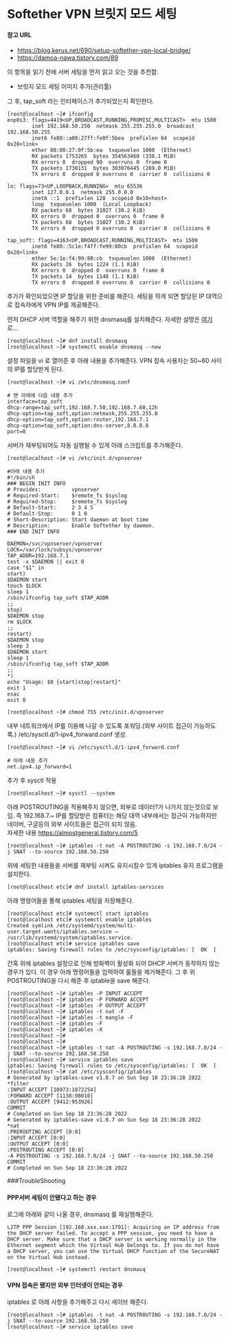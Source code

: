 # Softether VPN 브릿지 모드 세팅

#### 참고 URL
* <https://blog.kerus.net/690/setup-softether-vpn-local-bridge/>
* <https://damoa-nawa.tistory.com/89>

이 항목을 읽기 전에 서버 세팅을 먼저 읽고 오는 것을 추천함.



* 브릿지 모드 세팅 이미지 추가(관리툴)


그 후, tap_soft 라는 인터페이스가 추가되었는지 확인한다.
```shell
[root@localhost ~]# ifconfig
enp0s3: flags=4419<UP,BROADCAST,RUNNING,PROMISC,MULTICAST>  mtu 1500
        inet 192.168.50.250  netmask 255.255.255.0  broadcast 192.168.50.255
        inet6 fe80::a00:27ff:fe0f:5bea  prefixlen 64  scopeid 0x20<link>
        ether 08:00:27:0f:5b:ea  txqueuelen 1000  (Ethernet)
        RX packets 1753265  bytes 354563460 (338.1 MiB)
        RX errors 0  dropped 90  overruns 0  frame 0
        TX packets 1730131  bytes 303076445 (289.0 MiB)
        TX errors 0  dropped 0 overruns 0  carrier 0  collisions 0

lo: flags=73<UP,LOOPBACK,RUNNING>  mtu 65536
        inet 127.0.0.1  netmask 255.0.0.0
        inet6 ::1  prefixlen 128  scopeid 0x10<host>
        loop  txqueuelen 1000  (Local Loopback)
        RX packets 68  bytes 31027 (30.2 KiB)
        RX errors 0  dropped 0  overruns 0  frame 0
        TX packets 68  bytes 31027 (30.2 KiB)
        TX errors 0  dropped 0 overruns 0  carrier 0  collisions 0

tap_soft: flags=4163<UP,BROADCAST,RUNNING,MULTICAST>  mtu 1500
        inet6 fe80::5c1e:f4ff:fe99:80cb  prefixlen 64  scopeid 0x20<link>
        ether 5e:1e:f4:99:80:cb  txqueuelen 1000  (Ethernet)
        RX packets 26  bytes 1224 (1.1 KiB)
        RX errors 0  dropped 0  overruns 0  frame 0
        TX packets 14  bytes 1148 (1.1 KiB)
        TX errors 0  dropped 0 overruns 0  carrier 0  collisions 0
```

추가가 확인되었으면 IP 할당을 위한 준비를 해준다. 세팅을 하게 되면 할당된 IP 대역으로 접속자에게 VPN IP를 제공해준다.

먼저 DHCP 서버 역할을 해주기 위한 dnsmasq를 설치해준다. 
자세한 설명은 [여기](https://wiki.gentoo.org/wiki/Dnsmasq/ko) 로...
```shell
[root@localhost ~]# dnf install dnsmasq
[root@localhost ~]# systemctl enable dnsmasq --now
```

설정 파일을 vi 로 열어준 후 아래 내용을 추가해준다. VPN 접속 사용자는 50~60 사이의 IP를 할당받게 된다.
```shell
[root@localhost ~]# vi /etc/dnsmasq.conf

# 맨 아래에 다음 내용 추가
interface=tap_soft
dhcp-range=tap_soft,192.168.7.50,192.168.7.60,12h
dhcp-option=tap_soft,option:netmask,255.255.255.0
dhcp-option=tap_soft,option:router,192.168.7.1
dhcp-option=tap_soft,option:dns-server,8.8.8.8
port=0
```

서버가 재부팅되어도 자동 실행될 수 있게 아래 스크립트를 추가해준다.
```shell
[root@localhost ~]# vi /etc/init.d/vpnserver

#아래 내용 추가
#!/bin/sh
### BEGIN INIT INFO
# Provides:          vpnserver
# Required-Start:    $remote_fs $syslog
# Required-Stop:     $remote_fs $syslog
# Default-Start:     2 3 4 5
# Default-Stop:      0 1 6
# Short-Description: Start daemon at boot time
# Description:       Enable Softether by daemon.
### END INIT INFO

DAEMON=/svc/vpnserver/vpnserver
LOCK=/var/lock/subsys/vpnserver
TAP_ADDR=192.168.7.1
test -x $DAEMON || exit 0
case "$1" in
start)
$DAEMON start
touch $LOCK
sleep 1
/sbin/ifconfig tap_soft $TAP_ADDR
;;
stop)
$DAEMON stop
rm $LOCK
;;
restart)
$DAEMON stop
sleep 3
$DAEMON start
sleep 1
/sbin/ifconfig tap_soft $TAP_ADDR
;;
*)
echo "Usage: $0 {start|stop|restart}"
exit 1
esac
exit 0

[root@localhost ~]# chmod 755 /etc/init.d/vpnserver
```

내부 네트워크에서 IP를 이용해 나갈 수 있도록 포워딩.(외부 사이트 접근이 가능하도록.)
/etc/sysctl.d/1-ipv4_forward.conf 생성.
```shell
[root@localhost ~]# vi /etc/sysctl.d/1-ipv4_forward.conf

# 아래 내용 추가
net.ipv4.ip_forward=1
```

추가 후 sysctl 적용
```shell
[root@localhost ~]# sysctl --system
```

아래 POSTROUTING을 적용해주지 않으면, 외부로 데이터?가 나가지 않는것으로 보임. 즉 192.168.7.~ IP를 할당받은 컴퓨터는 해당 대역 내부에서는 접근이 가능하지만
네이버, 구글등의 외부 사이트들은 접근이 되지 않음.\
자세한 내용 <https://almostgeneral.tistory.com/5>
```shell
[root@localhost ~]# iptables -t nat -A POSTROUTING -s 192.168.7.0/24 -j SNAT --to-source 192.168.50.250
```

위에 세팅한 내용들을 서버를 재부팅 시켜도 유지시킬수 있게 iptables 유지 프로그램을 설치한다.
```shell
[root@localhost etc]# dnf install iptables-services
```

아래 명령어들을 통해 iptables 세팅을 저장해준다.
```shell
[root@localhost etc]# systemctl start iptables
[root@localhost etc]# systemctl enable iptables
Created symlink /etc/systemd/system/multi-user.target.wants/iptables.service → /usr/lib/systemd/system/iptables.service.
[root@localhost etc]# service iptables save
iptables: Saving firewall rules to /etc/sysconfig/iptables: [  OK  ]
```

간혹 위에 iptables 설정으로 인해 방화벽이 활성화 되어 DHCP 서버가 동작하지 않는 경우가 있다. 이 경우 아래 명령어들을 입력하여
룰들을 제거해준다. 그 후 위 POSTROUTING을 다시 해준 후 iptable을 save 해준다.
```shell
[root@localhost ~]# iptables -P INPUT ACCEPT
[root@localhost ~]# iptables -P FORWARD ACCEPT
[root@localhost ~]# iptables -P OUTPUT ACCEPT
[root@localhost ~]# iptables -t nat -F
[root@localhost ~]# iptables -t mangle -F
[root@localhost ~]# iptables -F
[root@localhost ~]# iptables -X
[root@localhost ~]#
[root@localhost ~]#
[root@localhost ~]# iptables -t nat -A POSTROUTING -s 192.168.7.0/24 -j SNAT --to-source 192.168.50.250
[root@localhost ~]# service iptables save
iptables: Saving firewall rules to /etc/sysconfig/iptables: [  OK  ]
[root@localhost ~]# cat /etc/sysconfig/iptables
# Generated by iptables-save v1.8.7 on Sun Sep 18 23:36:28 2022
*filter
:INPUT ACCEPT [10973:1872254]
:FORWARD ACCEPT [1138:98010]
:OUTPUT ACCEPT [9412:953926]
COMMIT
# Completed on Sun Sep 18 23:36:28 2022
# Generated by iptables-save v1.8.7 on Sun Sep 18 23:36:28 2022
*nat
:PREROUTING ACCEPT [0:0]
:INPUT ACCEPT [0:0]
:OUTPUT ACCEPT [0:0]
:POSTROUTING ACCEPT [0:0]
-A POSTROUTING -s 192.168.7.0/24 -j SNAT --to-source 192.168.50.250
COMMIT
# Completed on Sun Sep 18 23:36:28 2022
```


###TroubleShooting
#### PPP서버 세팅이 안됐다고 하는 경우
로그에 아래와 같이 나올 경우, dnsmasq 를 재실행해준다.
```text
L2TP PPP Session [192.168.xxx.xxx:1701]: Acquiring an IP address from the DHCP server failed. To accept a PPP session, you need to have a DHCP server. Make sure that a DHCP server is working normally in the Ethernet segment which the Virtual Hub belongs to. If you do not have a DHCP server, you can use the Virtual DHCP function of the SecureNAT on the Virtual Hub instead.
```
```shell
[root@localhost ~]# systemctl restart dnsmasq
```

#### VPN 접속은 됐지만 외부 인터넷이 안되는 경우
iptables 로 아래 사항을 추가해주고 다시 세이브 해준다.
```shell
[root@localhost ~]# iptables -t nat -A POSTROUTING -s 192.168.7.0/24 -j SNAT --to-source 192.168.50.250
[root@localhost ~]# service iptables save
```